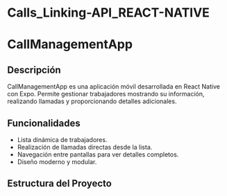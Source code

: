 # Calls_Linking-API_REACT-NATIVE
# CallManagementApp

## Descripción

CallManagementApp es una aplicación móvil desarrollada en React Native con Expo. Permite gestionar trabajadores mostrando su información, realizando llamadas y proporcionando detalles adicionales.

## Funcionalidades

- Lista dinámica de trabajadores.
- Realización de llamadas directas desde la lista.
- Navegación entre pantallas para ver detalles completos.
- Diseño moderno y modular.

## Estructura del Proyecto

